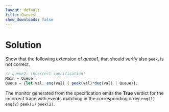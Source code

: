 ```yaml
---
layout: default
title: Queues
show_downloads: false
---
```

# Solution

Show that the following extension of *queue1*, that should verify also `peek`, is not correct. 

```js
// queue2: incorrect specification!
Main = Queue!; 
Queue = {let val; enq(val) ( peek(val)*deq(val) | Queue)}; 
```

The monitor generated from the specification emits the **True** verdict for the incorrect trace
with events matching in the corresponding order  `enq(1)` `enq(2)` `peek(1)` `peek(2)`. 
